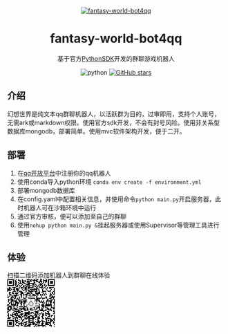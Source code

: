 <!-- markdownlint-disable MD033 MD041 -->
<p align="center">
  <a href="https://github.com/WwwwwyDev/fantasy-world-bot4qq"><img src="https://s2.loli.net/2024/11/14/7LcfzE2tVZn1oXy.png" alt="fantasy-world-bot4qq" style="width:30%; height:30%" ></a>

<div align="center">

# fantasy-world-bot4qq

<!-- prettier-ignore-start -->
<!-- markdownlint-disable-next-line MD036 -->
基于官方[PythonSDK](https://github.com/tencent-connect/botpy "PythonSDK")开发的群聊游戏机器人
<!-- prettier-ignore-end -->

<p align="center">
  <img src="https://img.shields.io/badge/python-3.10.0+-blue" alt="python">
  <a href="https://github.com/WwwwwyDev/fantasy-world-bot4qq/stargazers"><img src="https://img.shields.io/github/stars/WwwwwyDev/fantasy-world-bot4qq" alt="GitHub stars"style="max-width: 100%;">
  </a>
  <br/>
</p>
</div>


## 介绍

幻想世界是纯文本qq群聊机器人，以活跃群为目的，过审即用，支持个人账号，无需ark或markdown权限。使用官方sdk开发，不会有封号风险。使用非关系型数据库mongodb，部署简单。使用mvc软件架构开发，便于二开。

## 部署
1. 在[qq开放平台](https://q.qq.com)中注册你的qq机器人
2. 使用conda导入python环境
`conda env create -f environment.yml`
3. 部署mongodb数据库
4. 在config.yaml中配置相关信息，并使用命令`python main.py`开启服务器，此时机器人可在沙箱环境中运行
5. 通过官方审核，便可以添加至自己的群聊
6. 使用`nohup python main.py &`挂起服务器或使用Supervisor等管理工具进行管理

## 体验
扫描二维码添加机器人到群聊在线体验\
![二维码](./images/bot.png)
